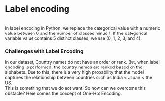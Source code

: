 <h1> Label encoding</h1>
<br>
In label encoding in Python, we replace the categorical value with a numeric value between 0 and the number of classes minus 1. If the categorical variable value contains 5 distinct classes, we use (0, 1, 2, 3, and 4).
<br>
<h3>Challenges with Label Encoding</h3>
In our dataset, Country names do not have an order or rank. But, when label encoding is performed, the country names are ranked based on the alphabets. Due to this, there is a very high probability that the model captures the relationship between countries such as India < Japan < the US.<br>
This is something that we do not want! So how can we overcome this obstacle? Here comes the concept of One-Hot Encoding.
